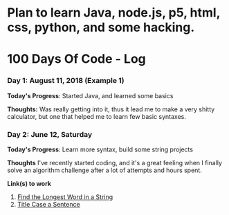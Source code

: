 # Plan to learn Java, node.js, p5, html, css, python, and some hacking.



# 100 Days Of Code - Log

### Day 1: August 11, 2018 (Example 1)


**Today's Progress**: Started Java, and learned some basics

**Thoughts:** Was really getting into it, thus it lead me to make a very shitty calculator, but one that helped me to learn few basic syntaxes.



### Day 2: June 12, Saturday

**Today's Progress**: Learn more syntax, build some string projects

**Thoughts** I've recently started coding, and it's a great feeling when I finally solve an algorithm challenge after a lot of attempts and hours spent.

**Link(s) to work**
1. [Find the Longest Word in a String](https://www.freecodecamp.com/challenges/find-the-longest-word-in-a-string)
2. [Title Case a Sentence](https://www.freecodecamp.com/challenges/title-case-a-sentence)
